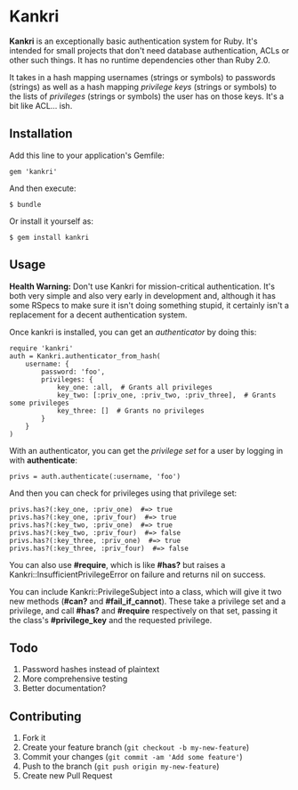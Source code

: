 # Kankri

**Kankri** is an exceptionally basic authentication system for Ruby.  It's intended for small projects that don't need database authentication, ACLs or other such things.  It has no runtime dependencies other than Ruby 2.0.

It takes in a hash mapping usernames (strings or symbols) to passwords (strings) as well as a hash mapping *privilege keys* (strings or symbols) to the lists of *privileges* (strings or symbols) the user has on those keys.  It's a bit like ACL... ish.

## Installation

Add this line to your application's Gemfile:

    gem 'kankri'

And then execute:

    $ bundle

Or install it yourself as:

    $ gem install kankri

## Usage

**Health Warning:** Don't use Kankri for mission-critical authentication.  It's both very simple and also very early in development and, although it has some RSpecs to make sure it isn't doing something stupid, it certainly isn't a replacement for a decent authentication system.

Once kankri is installed, you can get an *authenticator* by doing this:

    require 'kankri'
    auth = Kankri.authenticator_from_hash(
        username: {
            password: 'foo',
            privileges: {
                key_one: :all,  # Grants all privileges
                key_two: [:priv_one, :priv_two, :priv_three],  # Grants some privileges
                key_three: []  # Grants no privileges
            }
        }
    )
                
With an authenticator, you can get the *privilege set* for a user by logging in with **authenticate**:

    privs = auth.authenticate(:username, 'foo')

And then you can check for privileges using that privilege set:

    privs.has?(:key_one, :priv_one)  #=> true
    privs.has?(:key_one, :priv_four)  #=> true
    privs.has?(:key_two, :priv_one)  #=> true
    privs.has?(:key_two, :priv_four)  #=> false
    privs.has?(:key_three, :priv_one)  #=> true
    privs.has?(:key_three, :priv_four)  #=> false

You can also use **#require**, which is like **#has?** but raises a Kankri::InsufficientPrivilegeError on failure and returns nil on success.

You can include Kankri::PrivilegeSubject into a class, which will give it two new methods (**#can?** and **#fail_if_cannot**).  These take a privilege set and a privilege, and call **#has?** and **#require** respectively on that set, passing it the class's **#privilege_key** and the requested privilege.

## Todo

1. Password hashes instead of plaintext
2. More comprehensive testing
3. Better documentation?

## Contributing

1. Fork it
2. Create your feature branch (`git checkout -b my-new-feature`)
3. Commit your changes (`git commit -am 'Add some feature'`)
4. Push to the branch (`git push origin my-new-feature`)
5. Create new Pull Request
